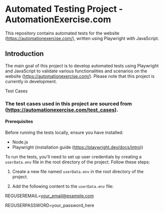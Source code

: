 
# Automated Testing Project - AutomationExercise.com

This repository contains automated tests for the website (https://automationexercise.com/), written using Playwright with JavaScript.

## Introduction

The main goal of this project is to develop automated tests using Playwright and JavaScript to validate various functionalities and scenarios on the website (https://automationexercise.com/). Please note that this project is currently in development.

Test Cases

### The test cases used in this project are sourced from (https://automationexercise.com/test_cases).

#### Prerequisites

Before running the tests locally, ensure you have installed:
- Node.js 
- Playwright (installation guide (https://playwright.dev/docs/intro))

To run the tests, you'll need to set up user credentials by creating a `userData.env` file in the root directory of the project. Follow these steps:

1. Create a new file named `userData.env` in the root directory of the project.

2. Add the following content to the `userData.env` file:
   
REGUSEREMAIL=your_email@example.com

REGUSERPASSWORD=your_password_here
